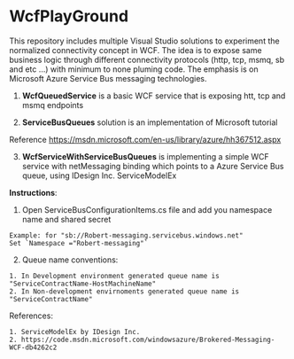 # WcfPlayGround
This repository includes multiple Visual Studio solutions to experiment the normalized connectivity concept in WCF. 
The idea is to expose same business logic through different connectivity protocols (http, tcp, msmq, sb and etc ...) with minimum to none pluming code.
The emphasis is on Microsoft Azure Service Bus messaging technologies.

1. **WcfQueuedService** is a basic WCF service that is exposing htt, tcp and msmq endpoints

2. **ServiceBusQueues** solution is an implementation of Microsoft tutorial

  Reference
  https://msdn.microsoft.com/en-us/library/azure/hh367512.aspx

3. **WcfServiceWithServiceBusQueues** is implementing a simple WCF service with netMessaging binding which points to a Azure Service Bus queue, using IDesign Inc. ServiceModelEx

  **Instructions**:
  1. Open ServiceBusConfigurationItems.cs file and add you namespace name and shared secret
	  
    Example: for "sb://Robert-messaging.servicebus.windows.net"
    Set `Namespace ="Robert-messaging"`
  2. Queue name conventions:
  
    1. In Development environment generated queue name is "ServiceContractName-HostMachineName" 
    2. In Non-development envirnoments generated queue name is "ServiceContractName"

  References:
  
    1. ServiceModelEx by IDesign Inc.
    2. https://code.msdn.microsoft.com/windowsazure/Brokered-Messaging-WCF-db4262c2
